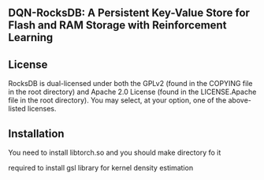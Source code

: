 ## DQN-RocksDB: A Persistent Key-Value Store for Flash and RAM Storage with Reinforcement Learning

## License

RocksDB is dual-licensed under both the GPLv2 (found in the COPYING file in the root directory) and Apache 2.0 License (found in the LICENSE.Apache file in the root directory).  You may select, at your option, one of the above-listed licenses.

## Installation

You need to install libtorch.so and you should make directory fo it

required to install gsl library for kernel density estimation
